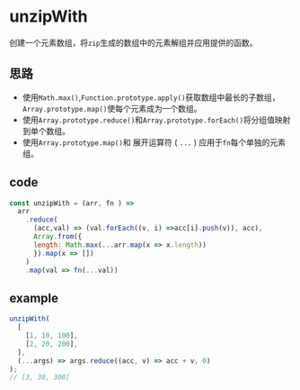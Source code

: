 # unzipWith

创建一个元素数组，将`zip`生成的数组中的元素解组并应用提供的函数。

## 思路
- 使用`Math.max()`,`Function.prototype.apply()`获取数组中最长的子数组，`Array.prototype.map()`使每个元素成为一个数组。
- 使用`Array.prototype.reduce()`和`Array.prototype.forEach()`将分组值映射到单个数组。
- 使用`Array.prototype.map()`和 展开运算符 ( `...` ) 应用于`fn`每个单独的元素组。

## code
```js
const unzipWith = (arr, fn ) =>
  arr
    .reduce(
      (acc,val) => (val.forEach((v, i) =>acc[i].push(v)), acc),
      Array.from({
      length: Math.max(...arr.map(x => x.length))
      }).map(x => [])
    )
    .map(val => fn(...val))
```

## example
```js
unzipWith(
  [
    [1, 10, 100],
    [2, 20, 200],
  ],
  (...args) => args.reduce((acc, v) => acc + v, 0)
);
// [3, 30, 300]
```
